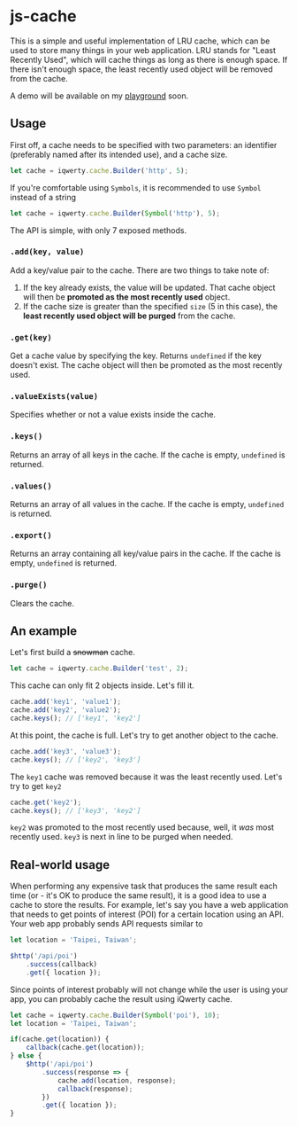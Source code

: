 # js-cache

This is a simple and useful implementation of LRU cache, which can be used to store many things in your web application. LRU stands for "Least Recently Used", which will cache things as long as there is enough space. If there isn't enough space, the least recently used object will be removed from the cache.

A demo will be available on my [playground](https://www.michaelcheng.us/lib-js/cache/) soon.

## Usage
First off, a cache needs to be specified with two parameters: an identifier (preferably named after its intended use), and a cache size.

```javascript
let cache = iqwerty.cache.Builder('http', 5);
```

If you're comfortable using `Symbols`, it is recommended to use `Symbol` instead of a string

```javascript
let cache = iqwerty.cache.Builder(Symbol('http'), 5);
```

The API is simple, with only 7 exposed methods.

### `.add(key, value)`
Add a key/value pair to the cache. There are two things to take note of:

1. If the key already exists, the value will be updated. That cache object will then be **promoted as the most recently used** object.
2. If the cache size is greater than the specified `size` (5 in this case), the **least recently used object will be purged** from the cache.

### `.get(key)`
Get a cache value by specifying the key. Returns `undefined` if the key doesn't exist. The cache object will then be promoted as the most recently used.

### `.valueExists(value)`
Specifies whether or not a value exists inside the cache.

### `.keys()`
Returns an array of all keys in the cache. If the cache is empty, `undefined` is returned.

### `.values()`
Returns an array of all values in the cache. If the cache is empty, `undefined` is returned.

### `.export()`
Returns an array containing all key/value pairs in the cache. If the cache is empty, `undefined` is returned.

### `.purge()`
Clears the cache.

## An example
Let's first build a ~~snowman~~ cache.

```javascript
let cache = iqwerty.cache.Builder('test', 2);
```

This cache can only fit 2 objects inside. Let's fill it.

```javascript
cache.add('key1', 'value1');
cache.add('key2', 'value2');
cache.keys(); // ['key1', 'key2']
```

At this point, the cache is full. Let's try to get another object to the cache.

```javascript
cache.add('key3', 'value3');
cache.keys(); // ['key2', 'key3']
```

The `key1` cache was removed because it was the least recently used. Let's try to get `key2`

```javascript
cache.get('key2');
cache.keys(); // ['key3', 'key2']
```

`key2` was promoted to the most recently used because, well, it _was_ most recently used. `key3` is next in line to be purged when needed.

## Real-world usage
When performing any expensive task that produces the same result each time (or - it's OK to produce the same result), it is a good idea to use a cache to store the results. For example, let's say you have a web application that needs to get points of interest (POI) for a certain location using an API. Your web app probably sends API requests similar to

```javascript
let location = 'Taipei, Taiwan';

$http('/api/poi')
	.success(callback)
	.get({ location });
```

Since points of interest probably will not change while the user is using your app, you can probably cache the result using iQwerty cache.

```javascript
let cache = iqwerty.cache.Builder(Symbol('poi'), 10);
let location = 'Taipei, Taiwan';

if(cache.get(location)) {
	callback(cache.get(location));
} else {
	$http('/api/poi')
		.success(response => {
			cache.add(location, response);
			callback(response);
		})
		.get({ location });
}
```
